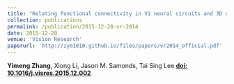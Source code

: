 ```yaml
---
title: "Relating functional connectivity in V1 neural circuits and 3D natural scenes using Boltzmann machines"
collection: publications
permalink: /publication/2015-12-28-vr-2014
date: 2015-12-28
venue: 'Vision Research'
paperurl: 'http://zym1010.github.io/files/papers/vr2014_official.pdf'
---
```


**Yimeng Zhang**, Xiong Li, Jason M. Samonds, Tai Sing Lee [**doi: 10.1016/j.visres.2015.12.002**](https://doi.org/10.1016/j.visres.2015.12.002)

